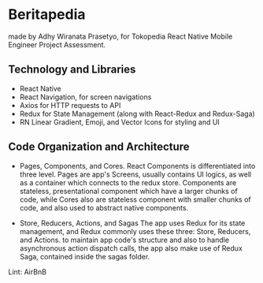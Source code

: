 # Beritapedia

made by Adhy Wiranata Prasetyo, for Tokopedia React Native Mobile Engineer Project Assessment.

## Technology and Libraries

- React Native
- React Navigation, for screen navigations
- Axios for HTTP requests to API
- Redux for State Management (along with React-Redux and Redux-Saga)
- RN Linear Gradient, Emoji, and Vector Icons for styling and UI

## Code Organization and Architecture

- Pages, Components, and Cores.
React Components is differentiated into three level. Pages are app's Screens, usually contains UI logics, as well as a container which connects to the redux store.
Components are stateless, presentational component which have a larger chunks of code, while Cores also are stateless component with smaller chunks of code, and also used to abstract native components.

- Store, Reducers, Actions, and Sagas
The app uses Redux for its state management, and Redux commonly uses these three: Store, Reducers, and Actions. to maintain app code's structure and also to handle asynchronous action dispatch calls, the app also make use of Redux Saga, contained inside the sagas folder.

Lint: AirBnB